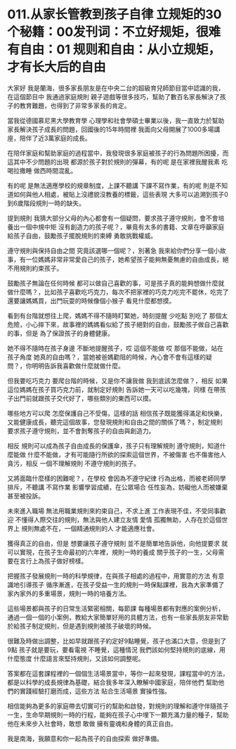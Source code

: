 # 011.从家长管教到孩子自律 立规矩的30个秘籍：00发刊词：不立好规矩，很难有自由：01 规则和自由：从小立规矩，才有长大后的自由

大家好 我是蘭海，很多家長朋友是在中央二台的超級育兒師節目當中認識的我，在這個節目中 我通過家庭規則 親子遊戲等很多技巧，幫助了數百名家長解決了孩子的教育難題，也得到了非常多家長的肯定。

當我從德國慕尼黑大學教育學 心理學和社會學碩士畢業以後，我一直致力於幫助家長解決孩子成長的問題，回國後的15年時間裡 我面向父母開展了1000多場講座，陪伴了近3萬家庭的成長。

在陪伴家庭和幫助家庭的過程當中，我發現很多家庭被孩子的行為問題所困擾，而這其中不少問題的出現 都源於孩子對於規則的彈幕，有的呢 是在家裡我醒我素 吃喝拉撒睡 做西時間混亂。

有的呢 是無法適應學校的規章制度，上課不聽講 下課不寫作業，有的呢 則是不知道如何與他人相處，被貼上沒禮貌沒教養的標籤，這些表現 大多可以追溯到孩子0到6歲階段規則一時的缺失。

提到規則 我猜大部分父母的內心都會有一個疑問，要求孩子遵守規則，會不會培養出一個中規中矩 沒有創造力的孩子呢？，畢竟有太多的書籍、文章在呼籲家庭給孩子自由，鼓勵孩子擺脫規則的束縛 勇敢挑戰權威。

遵守規則與保持自由之間 究竟該選哪一個呢？，別著急 我來給你們分享一個小故事，有一位媽媽非常非常愛自己的孩子，她希望孩子能夠無憂無慮的自由成長，絕不用規則約束孩子。

鼓勵孩子無論在任何時候 都可以做自己喜歡的事，可是孩子真的能夠想做什麼就做什麼嗎？，比如孩子喜歡吃巧克力，每次不把家裡的巧克力吃完不罷休，吃完了還要讓媽媽買，出門玩耍的時候像個小猴子 看見什麼都想摸。

看到有台階就想往上爬，媽媽不得不隨時盯緊她，時刻提醒 少吃點 別吃了 那個太危險，小心摔下來，故事裡的媽媽看似給了孩子絕對的自由，鼓勵孩子做自己喜歡的事，但是 為了保證孩子的身體健康。

她不得不隨時在孩子身邊 不斷地提醒孩子，哎 這個不能做 哎 那個不能做，站在孩子角度 她真的自由嗎？，當她被爸媽勸阻的時候，內心會不會有這樣的疑問？，你明明告訴我喜歡做什麼就做什麼。

但我要吃巧克力 要爬台階的時候，又是你不讓我做 我到底該怎麼做？，相反 如果這位媽媽在孩子買巧克力前，就制定好規則 告訴她一天可以吃幾塊，同樣 在帶孩子出門前就跟孩子交代好了，哪些類別的東西可以摸。

哪些地方可以爬 怎麼保護自己不受傷，這樣的話 相信孩子既能獲得滿足和快樂，又能健康成長，聽完這個故事，您發現規則和自由之間的關係了嗎？，制定規則 要求孩子遵守規則，並不會剝奪孩子的自由與創造力。

相反 規則可以成為孩子自由成長的保護傘，孩子只有理解規則 遵守規則，知道什麼能做 什麼不能做，才有可能隨行所欲的探索這個世界，不被傷害 也不傷害他人貪污，相反 一個不理解規則 不遵守規則的孩子。

又將面臨什麼樣的困難呢？，在學校 會因為不遵守紀律 行為出格，而被老師同學排斥，不聽講 不寫作業 影響學習成績，在公眾場合 任性妄為，妨礙他人而被嫌棄 甚至被投訴。

未來進入職場 無法用職業規則來約束自己，不求上進 工作表現不佳，不受同事歡迎 不懂得人際交往的規則，無法與他人建立友情 愛情 孤獨無助，人存在於這個世界上 規則無處不在，一個精通規則的人 才能適應社會。

獲得真正的自由，但是 想要讓孩子遵守規則 並不是簡單地告訴他，向他提要求 就可以實現，在孩子生命最初的六年裡，規則一時的養成 關乎孩子的一生，父母需要在言行上為孩子做好榜樣。

把握孩子發展規則一時的科學規律，在與孩子相處的過程中，用實意的方法 有意識地引導孩子 循序漸進，在孩子受益一生的規則一時保點課裡，我為大家準備了家內家外的多重場景，規則一時的培養方法。

這些場景都與孩子的日常生活緊密相關，每節課 每種場景都有對應的案例分析，通過一個一個的小案例，教給大家簡單好用的具體方法，也有一些家長朋友非常勤於給孩子制定規則，但是遇到規則被孩子破壞的時候。

很難及時做出調整，比如早就跟孩子約定好9點睡覺，孩子也滿口大意，但是到了9點 孩子就是要玩，要看電視 不睡覺，這種情況 我們該如何堅持規則的底線，用什麼態度 什麼語言來堅持規則，又該如何調整呢。

答案都在這套課程裡的一個個生活場景當中，等你一起來發現，課程當中的方法，都是以科學的成長規律為基礎，結合我多年深入瞭解中國家庭，陪伴他們 幫助他們的實踐經驗打磨而成，這些方法 貼合生活場景 實操性強。

相信能夠為更多的家庭帶去切實可行的幫助和啟發，對規則的理解和遵守伴隨孩子一生，生命早期規則一時的行程，能夠在孩子心中埋下一顆充滿力量的種子，幫助他在未來步入社會時，敢想 敢做 擁有靈魂和身體的真正自由。

我是南海，我願意和你一起為孩子的自由探索 做好準備。
